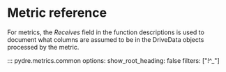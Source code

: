 
# Metric reference

For metrics, the *Receives* field in the function descriptions is used to document what columns are assumed to be in the DriveData objects processed by the metric. 

::: pydre.metrics.common
    options:
        show_root_heading: false
        filters: ["!^_"]